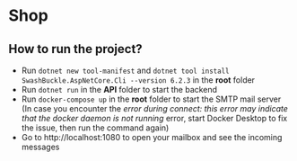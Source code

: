 # Shop

## How to run the project?

- Run `dotnet new tool-manifest` and `dotnet tool install SwashBuckle.AspNetCore.Cli --version 6.2.3` in the **root** folder
- Run `dotnet run` in the **API** folder to start the backend
- Run `docker-compose up` in the **root** folder to start the SMTP mail server (In case you encounter the _error during connect: this error may indicate that the docker daemon is not running_ error, start Docker Desktop to fix the issue, then run the command again)
- Go to http://localhost:1080 to open your mailbox and see the incoming messages
